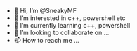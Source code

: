 - 👋 Hi, I’m @SneakyMF
- 👀 I’m interested in c++, powershell etc
- 🌱 I’m currently learning c++, powershell
- 💞️ I’m looking to collaborate on ...
- 📫 How to reach me ...

<!---
SneakyMF/SneakyMF is a ✨ special ✨ repository because its `README.md` (this file) appears on your GitHub profile.
You can click the Preview link to take a look at your changes.
--->
